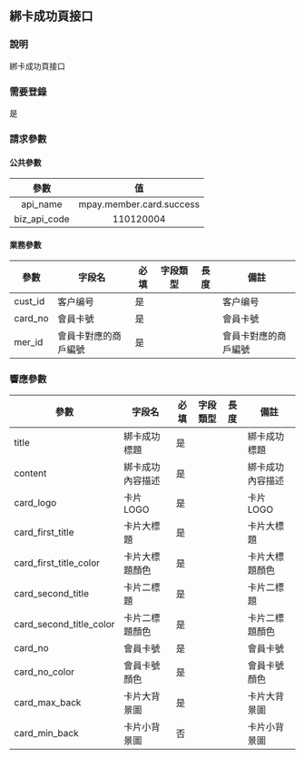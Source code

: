 ## 綁卡成功頁接口

### 說明

綁卡成功頁接口

### 需要登錄

是

### 請求參數

#### 公共參數

|     參數     |            值            |
| :----------: | :----------------------: |
|   api_name   | mpay.member.card.success |
| biz_api_code |        110120004         |

#### 業務參數

| 參數    | 字段名               | 必填 | 字段類型 | 長度 | 備註                 |
| ------- | -------------------- | ---- | -------- | ---- | -------------------- |
| cust_id | 客户编号             | 是   |          |      | 客户编号             |
| card_no | 會員卡號             | 是   |          |      | 會員卡號             |
| mer_id  | 會員卡對應的商戶編號 | 是   |          |      | 會員卡對應的商戶編號 |



### 響應參數

| 參數                    | 字段名           | 必填 | 字段類型 | 長度 | 備註             |
| ----------------------- | ---------------- | ---- | -------- | ---- | ---------------- |
| title                   | 綁卡成功標題     | 是   |          |      | 綁卡成功標題     |
| content                 | 綁卡成功內容描述 | 是   |          |      | 綁卡成功內容描述 |
| card_logo               | 卡片LOGO         | 是   |          |      | 卡片LOGO         |
| card_first_title        | 卡片大標題       | 是   |          |      | 卡片大標題       |
| card_first_title_color  | 卡片大標題顏色   | 是   |          |      | 卡片大標題顏色   |
| card_second_title       | 卡片二標題       | 是   |          |      | 卡片二標題       |
| card_second_title_color | 卡片二標題顏色   | 是   |          |      | 卡片二標題顏色   |
| card_no                 | 會員卡號         | 是   |          |      | 會員卡號         |
| card_no_color           | 會員卡號顏色     | 是   |          |      | 會員卡號顏色     |
| card_max_back           | 卡片大背景圖     | 是   |          |      | 卡片大背景圖     |
| card_min_back           | 卡片小背景圖     | 否   |          |      | 卡片小背景圖     |



